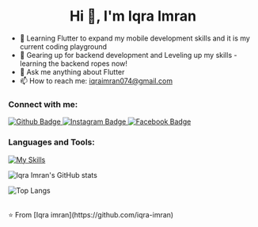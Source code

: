  <h1 align="center">Hi 👋, I'm Iqra Imran</h1>

- 🔭 Learning Flutter to expand my mobile development skills and it is my current coding playground
- 🌱 Gearing up for backend development and Leveling up my skills - learning the backend ropes now!
- 💬 Ask me anything about Flutter 
- 📫 How to reach me: iqraimran074@gmail.com

  
### Connect with me:
<div id="badges">
  <a href="https://github.com/Iqra-Imran">
    <img src="https://img.shields.io/badge/Github-white?style=for-the-badge&logo=Github&logoColor=black" alt="Github Badge"/>
  </a>
   <a href="https://www.instagram.com/iqraimran074">
    <img src="https://img.shields.io/badge/Instagram-purple?style=for-the-badge&logo=instagram&logoColor=white" alt="Instagram Badge"/>
  </a>
   <a href="https://fb.com/iqra-imran">
    <img src="https://img.shields.io/badge/Facebook-blue?style=for-the-badge&logo=facebook&logoColor=white" alt="Facebook Badge"/>
  </a>
  <!--
   <a href="https://linkedin.com/iqra-imran-77a69a227/">
    <img src="https://img.shields.io/badge/LinkedIn-blue?style=for-the-badge&logo=LinkedIn&logoColor=white" alt="LinkedIn Badge"/>
  </a>
  -->
</div>

### Languages and Tools:
[![My Skills](https://skillicons.dev/icons?i=flutter,dart,firebase,github,git,postman,figma,xd&perline=5)](https://skillicons.dev)

![Iqra Imran's GitHub stats](https://github-readme-stats.vercel.app/api?username=iqra-imranj&show_icons=true&theme=dark)

![Top Langs](https://github-readme-stats.vercel.app/api/top-langs/?username=axiftaj&theme=dark)


<br>
⭐️ From [Iqra imran](https://github.com/iqra-imran)
